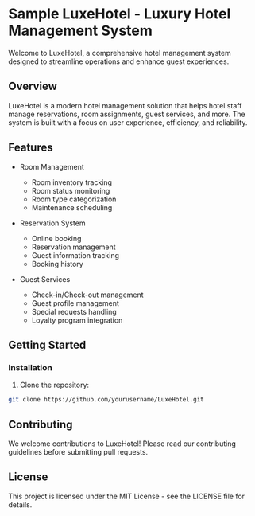 # Sample LuxeHotel - Luxury Hotel Management System

Welcome to LuxeHotel, a comprehensive hotel management system designed to streamline operations and enhance guest experiences.

## Overview

LuxeHotel is a modern hotel management solution that helps hotel staff manage reservations, room assignments, guest services, and more. The system is built with a focus on user experience, efficiency, and reliability.

## Features

- Room Management
  - Room inventory tracking
  - Room status monitoring
  - Room type categorization
  - Maintenance scheduling

- Reservation System
  - Online booking
  - Reservation management
  - Guest information tracking
  - Booking history

- Guest Services
  - Check-in/Check-out management
  - Guest profile management
  - Special requests handling
  - Loyalty program integration


## Getting Started


### Installation

1. Clone the repository:
```bash
git clone https://github.com/yourusername/LuxeHotel.git
```

## Contributing

We welcome contributions to LuxeHotel! Please read our contributing guidelines before submitting pull requests.

## License

This project is licensed under the MIT License - see the LICENSE file for details.


